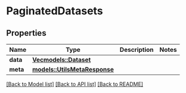 # PaginatedDatasets

## Properties

Name | Type | Description | Notes
------------ | ------------- | ------------- | -------------
**data** | [**Vec<models::Dataset>**](Dataset.md) |  | 
**meta** | [**models::UtilsMetaResponse**](utilsMetaResponse.md) |  | 

[[Back to Model list]](../README.md#documentation-for-models) [[Back to API list]](../README.md#documentation-for-api-endpoints) [[Back to README]](../README.md)


